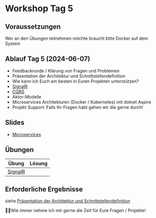 # Workshop Tag 5

## Voraussetzungen
Wer an den Übungen teilnehmen möchte braucht bitte Docker auf dem System


## Ablauf Tag 5 (2024-06-07)

- Feedbackrunde / Klärung von Fragen und Problemen
- Präsentation der Architektur und Schnittstellendefinition
- Wie kann ich Euch am besten in Euren Projekten unterstützen?
- [SignalR](../../modules/08%20aspnet_signalr/)
- [CQRS](../../modules/cqrs)
- Aktor-Modelle
- Microservices Architekturen (Docker / Kubernetes) mit dotnet Aspire
- Projekt Support: Falls Ihr Fragen habt gehen wir die gerne durch!

## Slides
- [Microservices](../slides/Microservices.pdf)

## Übungen

| Übung                                                   | Lösung |
| ------------------------------------------------------- | ------ |
| [SignalR](../../modules/08%20aspnet_signalr/)           |        |


## Erforderliche Ergebnisse

siehe [Präsentation der Architektur und Schnittstellendefinition](https://github.com/florianwachs/AspNetWebservicesCourse/blob/main/course/00_exam/readme.md#pr%C3%A4sentation-der-architektur-und-schnittstellendefinition)

💁‍♀️Wie immer nehme ich mir gerne die Zeit für Eure Fragen / Projekte!

